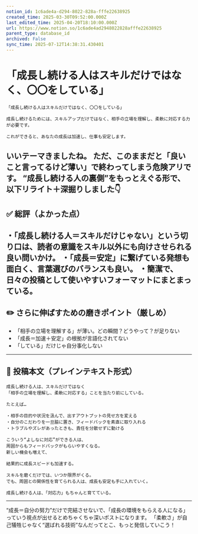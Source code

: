 ```yaml
---
notion_id: 1c6ade4a-d294-8022-828a-fffe22638925
created_time: 2025-03-30T09:52:00.000Z
last_edited_time: 2025-04-20T18:10:00.000Z
url: https://www.notion.so/1c6ade4ad2948022828afffe22638925
parent_type: database_id
archived: False
sync_time: 2025-07-12T14:38:31.430401
---
```


# 「成長し続ける人はスキルだけではなく、〇〇をしている」

```plain text
「成長し続ける人はスキルだけではなく、〇〇をしている」

成長し続けるためには、スキルアップだけではなく、相手の立場を理解し、柔軟に対応する力が必要です。

これができると、あなたの成長は加速し、仕事も安定します。
```
いいテーマきましたね。
ただ、このままだと「良いこと言ってるけど薄い」で終わってしまう危険アリです。
“成長し続ける人の裏側”をもっとえぐる形で、以下リライト＋深掘りしました👇
---
## ✅ 総評（よかった点）
・「成長し続ける人＝スキルだけじゃない」という切り口は、読者の意識をスキル以外にも向けさせられる良い問いかけ。
・「成長＝安定」に繋げている発想も面白く、言葉選びのバランスも良い。
・簡潔で、日々の投稿として使いやすいフォーマットにまとまっている。
---
## ✏️ さらに伸ばすための磨きポイント（厳しめ）
- 「相手の立場を理解する」が薄い。どの瞬間？どうやって？が足りない
- 「成長＝加速＋安定」の根拠が言語化されてない
- 「している」だけじゃ自分事化しない
---
## 📄 投稿本文（プレインテキスト形式）
```plain text
成長し続ける人は、スキルだけではなく
「相手の立場を理解し、柔軟に対応する」ことを当たり前にしている。

たとえば…

・相手の目的や状況を汲んで、出すアウトプットの見せ方を変える
・自分のこだわりを一旦脇に置き、フィードバックを素直に取り入れる
・トラブルやズレがあったときも、責任を分散せずに動ける

こういう“よしなに対応”ができる人は、
周囲からもフィードバックがもらいやすくなる。
新しい機会も増えて、

結果的に成長スピードも加速する。

スキルを磨くだけでは、いつか限界がくる。
でも、周囲との関係性を育てられる人は、成長も安定も手に入れていく。

成長し続ける人は、「対応力」もちゃんと育てている。
```
---
“成長＝自分の努力”だけで完結させないで、「成長の環境をもらえる人になる」っていう視点が出せるとめちゃくちゃ深いポストになります。
「柔軟さ」が自己犠牲じゃなく“選ばれる技術”なんだってとこ、もっと発信していこう！